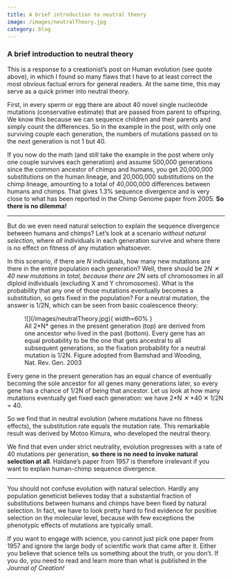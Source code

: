 ```yaml
---
title: A brief introduction to neutral theory
image: /images/neutralTheory.jpg
category: blog
---
```


### A brief introduction to neutral theory

This is a response to a creationist’s post on Human evolution (see quote above),
in which I found so many flaws that I have to at least correct the most obvious
factual errors for general readers. At the same time, this may serve as a quick
primer into neutral theory.

First, in every sperm or egg there are about 40 novel single nucleotide
mutations (conservative estimate) that are passed from parent to offspring. We
know this because we can sequence children and their parents and simply count
the differences. So in the example in the post, with only one surviving couple
each generation, the numbers of mutations passed on to the next generation is
not 1 but 40.

If you now do the math (and still take the example in the post where only one
couple survives each generation) and assume 500,000 generations since the common
ancestor of chimps and humans, you get 20,000,000 substitutions on the human
lineage, and 20,000,000 substitutions on the chimp lineage, amounting to a total
of 40,000,000 differences between humans and chimps. That gives 1.3% sequence
divergence and is very close to what has been reported in the Chimp Genome paper
from 2005. **So there is no dilemma!**

*****

But do we even need natural selection to explain the sequence divergence between
humans and chimps? Let’s look at a scenario *without natural selection*, where
*all* individuals in each generation survive and where there is no effect on
fitness of any mutation whatsoever.

In this scenario, if there are *N* individuals, how many new mutations are there
in the entire population each generation? Well, there should be 2*N *✕* *40 new
mutations in total, because there are 2*N* sets of chromosomes in all diploid
individuals (excluding X and Y chromosomes). What is the probability that any
one of those mutations eventually becomes a substitution, so gets fixed in the
population? For a neutral mutation, the answer is 1/2N, which can be seen from
basic coalescence theory:

<figure>
![](/images/neutralTheory.jpg){ width=60% }
<figcaption>All 2*N* genes in the present generation (top) are derived from one ancestor who
lived in the past (bottom). Every gene has an equal probability to be the one
that gets ancestral to all subsequent generations, so the fixation probability
for a neutral mutation is 1/2N. Figure adopted from Bamshad and Wooding, Nat.
Rev. Gen. 2003</figcaption>
</figure>

Every gene in the present generation has an equal chance of eventually becoming
the sole ancestor for all genes many generations later, so every gene has a
chance of 1/2N of being that ancestor. Let us look at how many mutations
eventually get fixed each generation: we have 2*N *✕* *40 ✕ 1/2N = 40.

So we find that in neutral evolution (where mutations have no fitness effects),
the substitution rate equals the mutation rate. This remarkable result was
derived by Motoo Kimura, who developed the neutral theory.

We find that even under strict neutrality, evolution progresses with a rate of
40 mutations per generation, **so there is no need to invoke natural selection
at all**. Haldane’s paper from 1957 is therefore irrelevant if you want to
explain human-chimp sequence divergence.

*****

You should not confuse evolution with natural selection. Hardly any population
geneticist believes today that a substantial fraction of substitutions between
humans and chimps have been fixed by natural selection. In fact, we have to look
pretty hard to find evidence for positive selection on the molecular level,
because with few exceptions the phenotypic effects of mutations are typically
small.

If you want to engage with science, you cannot just pick one paper from 1957 and
ignore the large body of scientific work that came after it. Either you believe
that science tells us something about the truth, or you don’t. If you do, you
need to read and learn more than what is published in the *Journal of Creation!*
